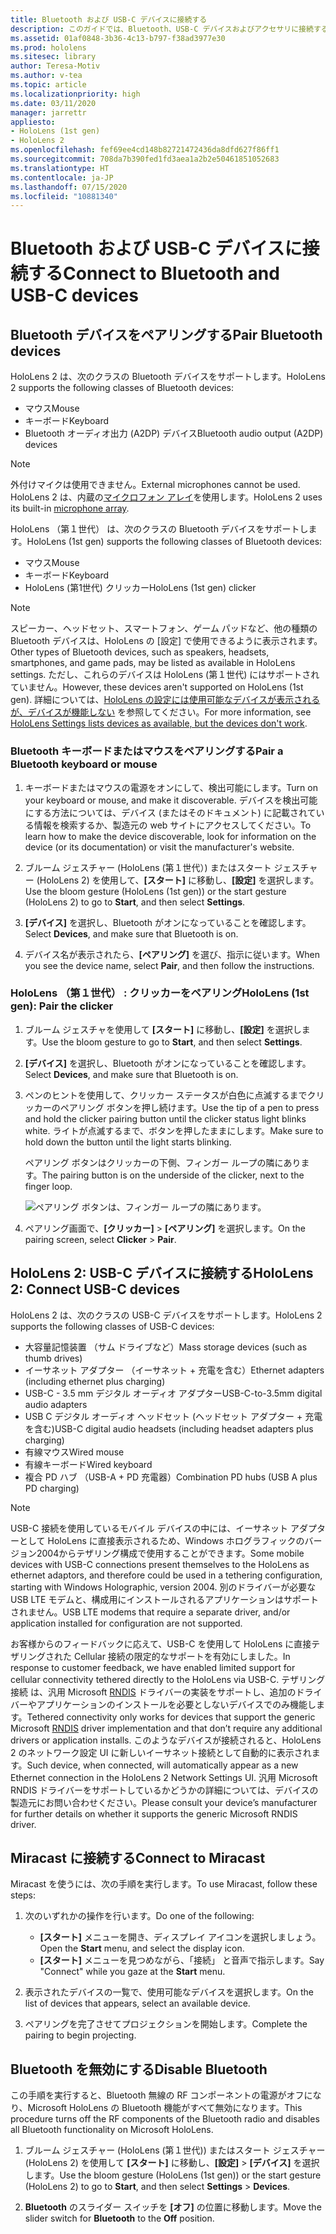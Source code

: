 ```yaml
---
title: Bluetooth および USB-C デバイスに接続する
description: このガイドでは、Bluetooth、USB-C デバイスおよびアクセサリに接続する方法について説明します。
ms.assetid: 01af0848-3b36-4c13-b797-f38ad3977e30
ms.prod: hololens
ms.sitesec: library
author: Teresa-Motiv
ms.author: v-tea
ms.topic: article
ms.localizationpriority: high
ms.date: 03/11/2020
manager: jarrettr
appliesto:
- HoloLens (1st gen)
- HoloLens 2
ms.openlocfilehash: fef69ee4cd148b82721472436da8dfd627f86ff1
ms.sourcegitcommit: 708da7b390fed1fd3aea1a2b2e50461851052683
ms.translationtype: HT
ms.contentlocale: ja-JP
ms.lasthandoff: 07/15/2020
ms.locfileid: "10881340"
---
```

# <span data-ttu-id="06d45-103">Bluetooth および USB-C デバイスに接続する</span><span class="sxs-lookup"><span data-stu-id="06d45-103">Connect to Bluetooth and USB-C devices</span></span>

## <span data-ttu-id="06d45-104">Bluetooth デバイスをペアリングする</span><span class="sxs-lookup"><span data-stu-id="06d45-104">Pair Bluetooth devices</span></span>

<span data-ttu-id="06d45-105">HoloLens 2 は、次のクラスの Bluetooth デバイスをサポートします。</span><span class="sxs-lookup"><span data-stu-id="06d45-105">HoloLens 2 supports the following classes of Bluetooth devices:</span></span>

- <span data-ttu-id="06d45-106">マウス</span><span class="sxs-lookup"><span data-stu-id="06d45-106">Mouse</span></span>
- <span data-ttu-id="06d45-107">キーボード</span><span class="sxs-lookup"><span data-stu-id="06d45-107">Keyboard</span></span>
- <span data-ttu-id="06d45-108">Bluetooth オーディオ出力 (A2DP) デバイス</span><span class="sxs-lookup"><span data-stu-id="06d45-108">Bluetooth audio output (A2DP) devices</span></span>

> [!NOTE]
> <span data-ttu-id="06d45-109">外付けマイクは使用できません。</span><span class="sxs-lookup"><span data-stu-id="06d45-109">External microphones cannot be used.</span></span> <span data-ttu-id="06d45-110">HoloLens 2 は、内蔵の[マイクロフォン アレイ](hololens2-hardware.md#audio-and-speech)を使用します。</span><span class="sxs-lookup"><span data-stu-id="06d45-110">HoloLens 2 uses its built-in [microphone array](hololens2-hardware.md#audio-and-speech).</span></span>

<span data-ttu-id="06d45-111">HoloLens （第１世代） は、次のクラスの Bluetooth デバイスをサポートします。</span><span class="sxs-lookup"><span data-stu-id="06d45-111">HoloLens (1st gen) supports the following classes of Bluetooth devices:</span></span>

- <span data-ttu-id="06d45-112">マウス</span><span class="sxs-lookup"><span data-stu-id="06d45-112">Mouse</span></span>
- <span data-ttu-id="06d45-113">キーボード</span><span class="sxs-lookup"><span data-stu-id="06d45-113">Keyboard</span></span>
- <span data-ttu-id="06d45-114">HoloLens (第1世代) クリッカー</span><span class="sxs-lookup"><span data-stu-id="06d45-114">HoloLens (1st gen) clicker</span></span>

> [!NOTE]
> <span data-ttu-id="06d45-115">スピーカー、ヘッドセット、スマートフォン、ゲーム パッドなど、他の種類の Bluetooth デバイスは、HoloLens の [設定] で使用できるように表示されます。</span><span class="sxs-lookup"><span data-stu-id="06d45-115">Other types of Bluetooth devices, such as speakers, headsets, smartphones, and game pads, may be listed as available in HoloLens settings.</span></span> <span data-ttu-id="06d45-116">ただし、これらのデバイスは HoloLens (第１世代) にはサポートされていません。</span><span class="sxs-lookup"><span data-stu-id="06d45-116">However, these devices aren't supported on HoloLens (1st gen).</span></span> <span data-ttu-id="06d45-117">詳細については、[HoloLens の設定には使用可能なデバイスが表示されるが、デバイスが機能しない](hololens-FAQ.md#hololens-settings-lists-devices-as-available-but-the-devices-dont-work) を参照してください。</span><span class="sxs-lookup"><span data-stu-id="06d45-117">For more information, see [HoloLens Settings lists devices as available, but the devices don't work](hololens-FAQ.md#hololens-settings-lists-devices-as-available-but-the-devices-dont-work).</span></span>

### <span data-ttu-id="06d45-118">Bluetooth キーボードまたはマウスをペアリングする</span><span class="sxs-lookup"><span data-stu-id="06d45-118">Pair a Bluetooth keyboard or mouse</span></span>

1. <span data-ttu-id="06d45-119">キーボードまたはマウスの電源をオンにして、検出可能にします。</span><span class="sxs-lookup"><span data-stu-id="06d45-119">Turn on your keyboard or mouse, and make it discoverable.</span></span> <span data-ttu-id="06d45-120">デバイスを検出可能にする方法については、デバイス (またはそのドキュメント) に記載されている情報を検索するか、製造元の web サイトにアクセスしてください。</span><span class="sxs-lookup"><span data-stu-id="06d45-120">To learn how to make the device discoverable, look for information on the device (or its documentation) or visit the manufacturer's website.</span></span>

1. <span data-ttu-id="06d45-121">ブルーム ジェスチャー (HoloLens (第１世代）) またはスタート ジェスチャー (HoloLens 2) を使用して、**[スタート]** に移動し、**[設定]** を選択します。</span><span class="sxs-lookup"><span data-stu-id="06d45-121">Use the bloom gesture (HoloLens (1st gen)) or the start gesture (HoloLens 2) to go to **Start**, and then select **Settings**.</span></span>

1. <span data-ttu-id="06d45-122">**[デバイス]** を選択し、Bluetooth がオンになっていることを確認します。</span><span class="sxs-lookup"><span data-stu-id="06d45-122">Select **Devices**, and make sure that Bluetooth is on.</span></span>  

1. <span data-ttu-id="06d45-123">デバイス名が表示されたら、**[ペアリング]** を選び、指示に従います。</span><span class="sxs-lookup"><span data-stu-id="06d45-123">When you see the device name, select **Pair**, and then follow the instructions.</span></span>

### <span data-ttu-id="06d45-124">HoloLens （第１世代） : クリッカーをペアリング</span><span class="sxs-lookup"><span data-stu-id="06d45-124">HoloLens (1st gen): Pair the clicker</span></span>

1. <span data-ttu-id="06d45-125">ブルーム ジェスチャを使用して **[スタート]** に移動し、**[設定]** を選択します。</span><span class="sxs-lookup"><span data-stu-id="06d45-125">Use the bloom gesture to go to **Start**, and then select **Settings**.</span></span>

1. <span data-ttu-id="06d45-126">**[デバイス]** を選択し、Bluetooth がオンになっていることを確認します。</span><span class="sxs-lookup"><span data-stu-id="06d45-126">Select **Devices**, and make sure that Bluetooth is on.</span></span>

1. <span data-ttu-id="06d45-127">ペンのヒントを使用して、クリッカー ステータスが白色に点滅するまでクリッカーのペアリング ボタンを押し続けます。</span><span class="sxs-lookup"><span data-stu-id="06d45-127">Use the tip of a pen to press and hold the clicker pairing button until the clicker status light blinks white.</span></span> <span data-ttu-id="06d45-128">ライトが点滅するまで、ボタンを押したままにします。</span><span class="sxs-lookup"><span data-stu-id="06d45-128">Make sure to hold down the button until the light starts blinking.</span></span>  

   <span data-ttu-id="06d45-129">ペアリング ボタンはクリッカーの下側、フィンガー ループの隣にあります。</span><span class="sxs-lookup"><span data-stu-id="06d45-129">The pairing button is on the underside of the clicker, next to the finger loop.</span></span>
   
   ![ペアリング ボタンは、フィンガー ループの隣にあります。](images/use-hololens-clicker-1.png)
   
1. <span data-ttu-id="06d45-131">ペアリング画面で、**[クリッカー]** > **[ペアリング]** を選択します。</span><span class="sxs-lookup"><span data-stu-id="06d45-131">On the pairing screen, select **Clicker** > **Pair**.</span></span>

## <span data-ttu-id="06d45-132">HoloLens 2: USB-C デバイスに接続する</span><span class="sxs-lookup"><span data-stu-id="06d45-132">HoloLens 2: Connect USB-C devices</span></span>

<span data-ttu-id="06d45-133">HoloLens 2 は、次のクラスの USB-C デバイスをサポートします。</span><span class="sxs-lookup"><span data-stu-id="06d45-133">HoloLens 2 supports the following classes of USB-C devices:</span></span>

- <span data-ttu-id="06d45-134">大容量記憶装置 （サム ドライブなど）</span><span class="sxs-lookup"><span data-stu-id="06d45-134">Mass storage devices (such as thumb drives)</span></span>
- <span data-ttu-id="06d45-135">イーサネット アダプター （イーサネット + 充電を含む）</span><span class="sxs-lookup"><span data-stu-id="06d45-135">Ethernet adapters (including ethernet plus charging)</span></span>
- <span data-ttu-id="06d45-136">USB-C - 3.5 mm デジタル オーディオ アダプター</span><span class="sxs-lookup"><span data-stu-id="06d45-136">USB-C-to-3.5mm digital audio adapters</span></span>
- <span data-ttu-id="06d45-137">USB C デジタル オーディオ ヘッドセット (ヘッドセット アダプター + 充電を含む)</span><span class="sxs-lookup"><span data-stu-id="06d45-137">USB-C digital audio headsets (including headset adapters plus charging)</span></span>
- <span data-ttu-id="06d45-138">有線マウス</span><span class="sxs-lookup"><span data-stu-id="06d45-138">Wired mouse</span></span>
- <span data-ttu-id="06d45-139">有線キーボード</span><span class="sxs-lookup"><span data-stu-id="06d45-139">Wired keyboard</span></span>
- <span data-ttu-id="06d45-140">複合 PD ハブ （USB-A + PD 充電器）</span><span class="sxs-lookup"><span data-stu-id="06d45-140">Combination PD hubs (USB A plus PD charging)</span></span>

> [!NOTE]
> <span data-ttu-id="06d45-141">USB-C 接続を使用しているモバイル デバイスの中には、イーサネット アダプターとして HoloLens に直接表示されるため、Windows ホログラフィックのバージョン2004からテザリング構成で使用することができます。</span><span class="sxs-lookup"><span data-stu-id="06d45-141">Some mobile devices with USB-C connections present themselves to the HoloLens as ethernet adaptors, and therefore could be used in a tethering configuration, starting with Windows Holographic, version 2004.</span></span> <span data-ttu-id="06d45-142">別のドライバーが必要な USB LTE モデムと、構成用にインストールされるアプリケーションはサポートされません。</span><span class="sxs-lookup"><span data-stu-id="06d45-142">USB LTE modems that require a separate driver, and/or application installed for configuration are not supported.</span></span>

<span data-ttu-id="06d45-143">お客様からのフィードバックに応えて、USB-C を使用して HoloLens に直接テザリングされた Cellular 接続の限定的なサポートを有効にしました。</span><span class="sxs-lookup"><span data-stu-id="06d45-143">In response to customer feedback, we have enabled limited support for cellular connectivity tethered directly to the HoloLens via USB-C.</span></span>  <span data-ttu-id="06d45-144">テザリング接続 は、汎用 Microsoft [RNDIS](https://docs.microsoft.com/windows-hardware/drivers/network/overview-of-remote-ndis--rndis-) ドライバーの実装をサポートし、追加のドライバーやアプリケーションのインストールを必要としないデバイスでのみ機能します。</span><span class="sxs-lookup"><span data-stu-id="06d45-144">Tethered connectivity only works for devices that support the generic Microsoft [RNDIS](https://docs.microsoft.com/windows-hardware/drivers/network/overview-of-remote-ndis--rndis-) driver implementation and that don’t require any additional drivers or application installs.</span></span>  <span data-ttu-id="06d45-145">このようなデバイスが接続されると、HoloLens 2 のネットワーク設定 UI に新しいイーサネット接続として自動的に表示されます。</span><span class="sxs-lookup"><span data-stu-id="06d45-145">Such device, when connected, will automatically appear as a new Ethernet connection in the HoloLens 2 Network Settings UI.</span></span> <span data-ttu-id="06d45-146">汎用 Microsoft RNDIS ドライバーをサポートしているかどうかの詳細については、デバイスの製造元にお問い合わせください。</span><span class="sxs-lookup"><span data-stu-id="06d45-146">Please consult your device’s manufacturer for further details on whether it supports the generic Microsoft RNDIS driver.</span></span>

## <span data-ttu-id="06d45-147">Miracast に接続する</span><span class="sxs-lookup"><span data-stu-id="06d45-147">Connect to Miracast</span></span>

<span data-ttu-id="06d45-148">Miracast を使うには、次の手順を実行します。</span><span class="sxs-lookup"><span data-stu-id="06d45-148">To use Miracast, follow these steps:</span></span>

1. <span data-ttu-id="06d45-149">次のいずれかの操作を行います。</span><span class="sxs-lookup"><span data-stu-id="06d45-149">Do one of the following:</span></span>  

   - <span data-ttu-id="06d45-150">**[スタート]** メニューを開き、ディスプレイ アイコンを選択しましょう。</span><span class="sxs-lookup"><span data-stu-id="06d45-150">Open the **Start** menu, and select the display icon.</span></span>
   - <span data-ttu-id="06d45-151">**[スタート]** メニューを見つめながら、「接続」 と音声で指示します。</span><span class="sxs-lookup"><span data-stu-id="06d45-151">Say "Connect" while you gaze at the **Start** menu.</span></span>  

1. <span data-ttu-id="06d45-152">表示されたデバイスの一覧で、使用可能なデバイスを選択します。</span><span class="sxs-lookup"><span data-stu-id="06d45-152">On the list of devices that appears, select an available device.</span></span>

1. <span data-ttu-id="06d45-153">ペアリングを完了させてプロジェクションを開始します。</span><span class="sxs-lookup"><span data-stu-id="06d45-153">Complete the pairing to begin projecting.</span></span>

## <span data-ttu-id="06d45-154">Bluetooth を無効にする</span><span class="sxs-lookup"><span data-stu-id="06d45-154">Disable Bluetooth</span></span>

<span data-ttu-id="06d45-155">この手順を実行すると、Bluetooth 無線の RF コンポーネントの電源がオフになり、Microsoft HoloLens の Bluetooth 機能がすべて無効になります。</span><span class="sxs-lookup"><span data-stu-id="06d45-155">This procedure turns off the RF components of the Bluetooth radio and disables all Bluetooth functionality on Microsoft HoloLens.</span></span>

1. <span data-ttu-id="06d45-156">ブルーム ジェスチャー (HoloLens (第１世代)) またはスタート ジェスチャー (HoloLens 2) を使用して **[スタート]** に移動し、**[設定]**  > **[デバイス]** を選択します。</span><span class="sxs-lookup"><span data-stu-id="06d45-156">Use the bloom gesture (HoloLens (1st gen)) or the start gesture (HoloLens 2) to go to **Start**, and then select **Settings** > **Devices**.</span></span>

1. <span data-ttu-id="06d45-157">**Bluetooth** のスライダー スイッチを **[オフ]** の位置に移動します。</span><span class="sxs-lookup"><span data-stu-id="06d45-157">Move the slider switch for **Bluetooth** to the **Off** position.</span></span>
